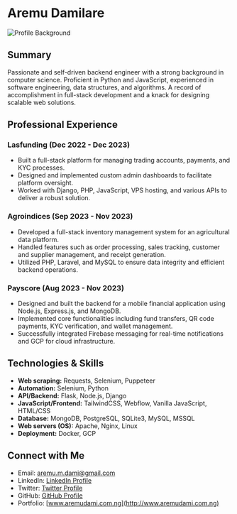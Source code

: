 # Aremu Damilare

![Profile Background](https://media.licdn.com/dms/image/D4D16AQHSgMHaMntv3A/profile-displaybackgroundimage-shrink_200_800/0/1704267640359?e=1709769600&v=beta&t=iqYe8xu4PuqpWGUGrCWMZ8jI4Q6QlrYUJ9g23l0_sYw)

## Summary
Passionate and self-driven backend engineer with a strong background in computer science. Proficient in Python and JavaScript, experienced in software engineering, data structures, and algorithms. A record of accomplishment in full-stack development and a knack for designing scalable web solutions.

## Professional Experience
### Lasfunding (Dec 2022 - Dec 2023)
- Built a full-stack platform for managing trading accounts, payments, and KYC processes.
- Designed and implemented custom admin dashboards to facilitate platform oversight.
- Worked with Django, PHP, JavaScript, VPS hosting, and various APIs to deliver a robust solution.

### Agroindices (Sep 2023 - Nov 2023)
- Developed a full-stack inventory management system for an agricultural data platform.
- Handled features such as order processing, sales tracking, customer and supplier management, and receipt generation.
- Utilized PHP, Laravel, and MySQL to ensure data integrity and efficient backend operations.

### Payscore (Aug 2023 - Nov 2023)
- Designed and built the backend for a mobile financial application using Node.js, Express.js, and MongoDB.
- Implemented core functionalities including fund transfers, QR code payments, KYC verification, and wallet management.
- Successfully integrated Firebase messaging for real-time notifications and GCP for cloud infrastructure.

## Technologies & Skills
- **Web scraping:** Requests, Selenium, Puppeteer
- **Automation:** Selenium, Python
- **API/Backend:** Flask, Node.js, Django
- **JavaScript/Frontend:** TailwindCSS, Webflow, Vanilla JavaScript, HTML/CSS
- **Database:** MongoDB, PostgreSQL, SQLite3, MySQL, MSSQL
- **Web servers (OS):** Apache, Nginx, Linux
- **Deployment:** Docker, GCP

## Connect with Me
- Email: aremu.m.dami@gmail.com
- LinkedIn: [LinkedIn Profile](https://www.linkedin.com/in/aremu-damilare)
- Twitter: [Twitter Profile](https://www.twitter.com/aremu_m_d)
- GitHub: [GitHub Profile](https://www.github.com/aremu-damilare)
- Portfolio: [www.aremudami.com.ng](http://www.aremudami.com.ng)
